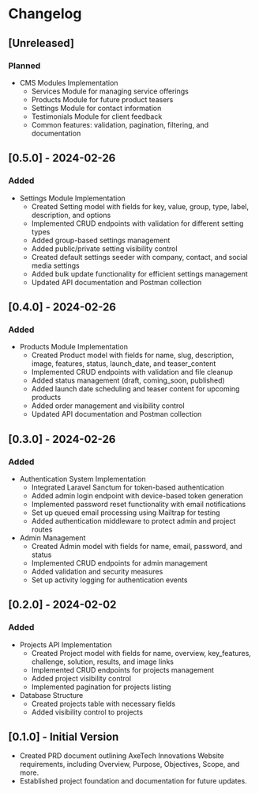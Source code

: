 # Changelog

## [Unreleased]
### Planned
- CMS Modules Implementation
  - Services Module for managing service offerings
  - Products Module for future product teasers
  - Settings Module for contact information
  - Testimonials Module for client feedback
  - Common features: validation, pagination, filtering, and documentation

## [0.5.0] - 2024-02-26
### Added
- Settings Module Implementation
  - Created Setting model with fields for key, value, group, type, label, description, and options
  - Implemented CRUD endpoints with validation for different setting types
  - Added group-based settings management
  - Added public/private setting visibility control
  - Created default settings seeder with company, contact, and social media settings
  - Added bulk update functionality for efficient settings management
  - Updated API documentation and Postman collection

## [0.4.0] - 2024-02-26
### Added
- Products Module Implementation
  - Created Product model with fields for name, slug, description, image, features, status, launch_date, and teaser_content
  - Implemented CRUD endpoints with validation and file cleanup
  - Added status management (draft, coming_soon, published)
  - Added launch date scheduling and teaser content for upcoming products
  - Added order management and visibility control
  - Updated API documentation and Postman collection

## [0.3.0] - 2024-02-26
### Added
- Authentication System Implementation
  - Integrated Laravel Sanctum for token-based authentication
  - Added admin login endpoint with device-based token generation
  - Implemented password reset functionality with email notifications
  - Set up queued email processing using Mailtrap for testing
  - Added authentication middleware to protect admin and project routes
- Admin Management
  - Created Admin model with fields for name, email, password, and status
  - Implemented CRUD endpoints for admin management
  - Added validation and security measures
  - Set up activity logging for authentication events

## [0.2.0] - 2024-02-02
### Added
- Projects API Implementation
  - Created Project model with fields for name, overview, key_features, challenge, solution, results, and image links
  - Implemented CRUD endpoints for projects management
  - Added project visibility control
  - Implemented pagination for projects listing
- Database Structure
  - Created projects table with necessary fields
  - Added visibility control to projects

## [0.1.0] - Initial Version
- Created PRD document outlining AxeTech Innovations Website requirements, including Overview, Purpose, Objectives, Scope, and more.
- Established project foundation and documentation for future updates. 